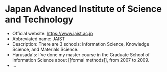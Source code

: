# Japan Advanced Institute of Science and Technology

- Official website: https://www.jaist.ac.jp
- Abbreviated name: JAIST
- Description: There are 3 schools: Information Science, Knowledge Science, and Materials Science.
- Harusada's: I've done my master course in the Graduate School of Information Science about [[formal methods]], from 2007 to 2009.
- ...